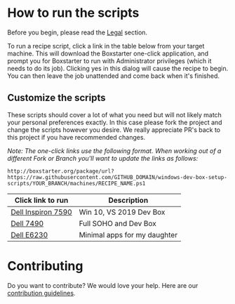 # How to run the scripts
Before you begin, please read the [Legal](#Legal) section.

To run a recipe script, click a link in the table below from your target machine. This will download the Boxstarter one-click application, and prompt you for Boxstarter to run with Administrator privileges (which it needs to do its job). Clicking yes in this dialog will cause the recipe to begin. You can then leave the job unattended and come back when it's finished.

## Customize the scripts
These scripts should cover a lot of what you need but will not likely match your personal preferences exactly. In this case please fork the project and change the scripts however you desire. We really appreciate PR's back to this project if you have recommended changes.

*Note: The one-click links use the following format.  When working out of a different Fork or Branch you'll want to update the links as follows:*

`http://boxstarter.org/package/url?https://raw.githubusercontent.com/GITHUB_DOMAIN/windows-dev-box-setup-scripts/YOUR_BRANCH/machines/RECIPE_NAME.ps1
`

|Click link to run  |Description  |
|---------|---------|
|<a href='http://boxstarter.org/package/url?https://raw.githubusercontent.com/neilkidd/windows-dev-box-setup-scripts/master/machines/7590_bootstrap.ps1'>Dell Inspiron 7590   | Win 10, VS 2019 Dev Box |
|<a href='http://boxstarter.org/package/url?https://raw.githubusercontent.com/neilkidd/windows-dev-box-setup-scripts/master/machines/7490_bootstrap.ps1'>Dell 7490     | Full SOHO and Dev Box |
|<a href='http://boxstarter.org/package/url?https://raw.githubusercontent.com/neilkidd/windows-dev-box-setup-scripts/master/machines/e6230_bootstrap.ps1'>Dell E6230     | Minimal apps for my daughter|

# Contributing
Do you want to contribute? We would love your help. Here are our <a href="CONTRIBUTING.md">contribution guidelines</a>.
